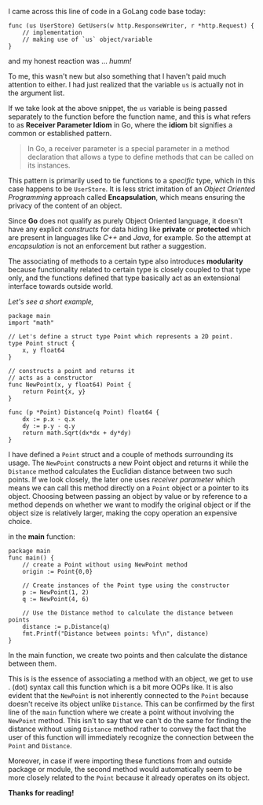 I came across this line of code in a GoLang code base today:

```
func (us UserStore) GetUsers(w http.ResponseWriter, r *http.Request) { 
    // implementation 
    // making use of `us` object/variable
}
```

and my honest reaction was ... _humm!_

To me, this wasn't new but also something that I haven't paid much attention to either. I had just realized that the variable `us` is actually not in the argument list.

If we take look at the above snippet, the `us` variable is being passed separately to the function before the function name, and this is what refers to as **Receiver Parameter Idiom** in Go, where the **idiom** bit signifies a common or established pattern.

> In Go, a receiver parameter is a special parameter in a method declaration that allows a type to define methods that can be called on its instances.

This pattern is primarily used to tie functions to a _specific_ type, which in this case happens to be `UserStore`. It is less strict imitation of an _Object Oriented Programming_ approach called **Encapsulation**, which means ensuring the privacy of the content of an object.

Since **Go** does not qualify as purely Object Oriented language, it doesn't have any explicit _constructs_ for data hiding like **private** or **protected** which are present in languages like _C++_ and _Java_, for example. So the attempt at _encapsulation_ is not an enforcement but rather a suggestion.

The associating of methods to a certain type also introduces **modularity** because functionality related to certain type is closely coupled to that type only, and the functions defined that type basically act as an extensional interface towards outside world.

_Let's see a short example,_

```
package main
import "math"

// Let's define a struct type Point which represents a 2D point.
type Point struct {
    x, y float64 
}

// constructs a point and returns it
// acts as a constructor
func NewPoint(x, y float64) Point {
    return Point{x, y}  
}

func (p *Point) Distance(q Point) float64 {
    dx := p.x - q.x
    dy := p.y - q.y
    return math.Sqrt(dx*dx + dy*dy)
}
```

I have defined a `Point` struct and a couple of methods surrounding its usage. The `NewPoint` constructs a new Point object and returns it while the `Distance` method calculates the Euclidian distance between two such points. If we look closely, the later one uses _receiver parameter_ which means we can call this method directly on a `Point` object or a pointer to its object. Choosing between passing an object by value or by reference to a method depends on whether we want to modify the original object or if the object size is relatively larger, making the copy operation an expensive choice.

in the **main** function:

```
package main
func main() {
    // create a Point without using NewPoint method
    origin := Point{0,0}
    
    // Create instances of the Point type using the constructor
    p := NewPoint(1, 2)
    q := NewPoint(4, 6)

    // Use the Distance method to calculate the distance between points
    distance := p.Distance(q)
    fmt.Printf("Distance between points: %f\n", distance)
}
```

In the main function, we create two points and then calculate the distance between them.

This is is the essence of associating a method with an object, we get to use . (dot) syntax call this function which is a bit more OOPs like. It is also evident that the `NewPoint` is not inherently connected to the `Point` because doesn't receive its object unlike `Distance`. This can be confirmed by the first line of the `main` function where we create a point without involving the `NewPoint` method. This isn't to say that we can't do the same for finding the distance without using `Distance` method rather to convey the fact that the user of this function will immediately recognize the connection between the `Point` and `Distance`.

Moreover, in case if were importing these functions from and outside package or module, the second method would automatically seem to be more closely related to the `Point` because it already operates on its object.

**Thanks for reading!**